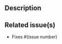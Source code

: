 
## Description

<!-- Briefly describe the changes introduced by this pull request. -->

## Related issue(s)

<!-- If this Pull Request is related to an issue, mention it here. -->
- Fixes #(issue number)
